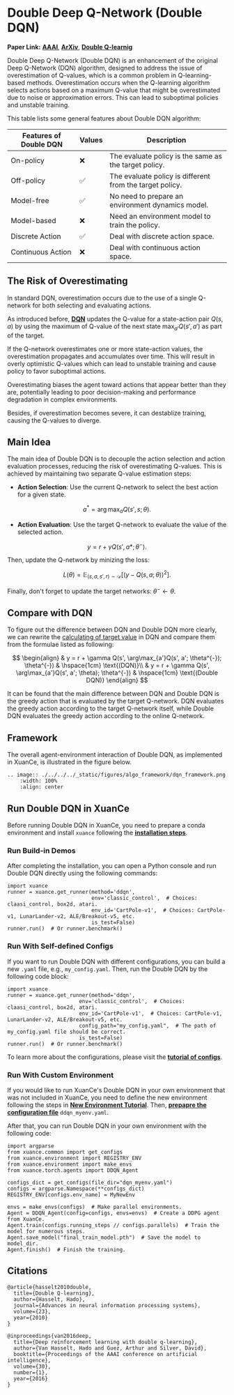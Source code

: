 # Double Deep Q-Network (Double DQN)

**Paper Link:** 
[**AAAI**](https://ojs.aaai.org/index.php/AAAI/article/view/10295), 
[**ArXiv**](https://arxiv.org/pdf/1509.06461),
[**Double Q-learnig**](https://proceedings.neurips.cc/paper_files/paper/2010/file/091d584fced301b442654dd8c23b3fc9-Paper.pdf)

Double Deep Q-Network (Double DQN) is an enhancement of the original Deep Q-Network (DQN) algorithm, 
designed to address the issue of overestimation of Q-values, which is a common problem in Q-learning-based methods. 
Overestimation occurs when the Q-learning algorithm selects actions based on 
a maximum Q-value that might be overestimated due to noise or approximation errors. 
This can lead to suboptimal policies and unstable training.

This table lists some general features about Double DQN algorithm:

| Features of Double DQN | Values | Description                                              |
|------------------------|--------|----------------------------------------------------------|
| On-policy              | ❌      | The evaluate policy is the same as the target policy.    |
| Off-policy             | ✅      | The evaluate policy is different from the target policy. | 
| Model-free             | ✅      | No need to prepare an environment dynamics model.        | 
| Model-based            | ❌      | Need an environment model to train the policy.           | 
| Discrete Action        | ✅      | Deal with discrete action space.                         |   
| Continuous Action      | ❌      | Deal with continuous action space.                       |

## The Risk of Overestimating

In standard DQN, overestimation occurs due to the use of a single Q-network for both selecting and evaluating actions. 

As introduced before, [**DQN**](dqn.md#deep-q-netowrk) updates the Q-value for a state-action pair $Q(s, a)$ 
by using the maximum of Q-value of the next state $\max_{a'}Q(s', a')$ as part of the target. 

If the Q-network overestimates one or more state-action values, the overestimation propagates and accumulates over time.
This will result in overly optimistic Q-values which can lead to unstable training and cause policy to favor suboptimal actions.

Overestimating biases the agent toward actions that appear better than they are, 
potentially leading to poor decision-making and performance degradation in complex environments.

Besides, if overestimation becomes severe, it can destablize training, causing the Q-values to diverge.

## Main Idea

The main idea of Double DQN is to decouple the action selection and action evaluation processes, 
reducing the risk of overestimating Q-values. 
This is achieved by maintaining two separate Q-value estimation steps:
- **Action Selection**: Use the current Q-network to select the best action for a given state.

$$
a^* = \arg\max_{a}Q(s', s; \theta).
$$

- **Action Evaluation**: Use the target Q-network to evaluate the value of the selected action.

$$
y = r + \gamma Q(s', a*;\theta^{-}).
$$

Then, update the Q-network by minizing the loss:

$$
L(\theta) = \mathbb{E}_{(s, a, s', r) \sim \mathcal{D}}[(y-Q(s, a; \theta))^2].
$$

Finally, don't forget to update the target networks: $\theta^{-} \leftarrow \theta$.

## Compare with DQN

To figure out the difference between DQN and Double DQN more clearly, 
we can rewrite the 
[calculating of target value](dqn.md#deep-q-netowrk) 
in DQN and compare them from the formulae listed as following:

$$
\begin{align}
    & y = r + \gamma Q(s', \arg\max_{a'}Q(s', a'; \theta^{-}); \theta^{-}) & \hspace{1cm} \text{(DQN)}\\
    & y = r + \gamma Q(s', \arg\max_{a'}Q(s', a'; \theta); \theta^{-}) & \hspace{1cm} \text{(Double DQN)}
\end{align}
$$

It can be found that the main difference between DQN and Double DQN is the greedy action that is evaluated by the target Q-network.
DQN evaluates the greedy action according to the target Q-network itself, 
while Double DQN evaluates the greedy action according to the online Q-network.

## Framework

The overall agent-environment interaction of Double DQN, as implemented in XuanCe, is illustrated in the figure below.

```{eval-rst}
.. image:: ./../../../_static/figures/algo_framework/dqn_framework.png
    :width: 100%
    :align: center
```

## Run Double DQN in XuanCe

Before running Double DQN in XuanCe, you need to prepare a conda environment and install ``xuance`` following 
the [**installation steps**](./../../usage/installation.rst#install-xuance).

### Run Build-in Demos

After completing the installation, you can open a Python console and run Double DQN directly using the following commands:

```python3
import xuance
runner = xuance.get_runner(method='ddqn',
                           env='classic_control',  # Choices: claasi_control, box2d, atari.
                           env_id='CartPole-v1',  # Choices: CartPole-v1, LunarLander-v2, ALE/Breakout-v5, etc.
                           is_test=False)
runner.run()  # Or runner.benchmark()
```

### Run With Self-defined Configs

If you want to run Double DQN with different configurations, you can build a new ``.yaml`` file, e.g., ``my_config.yaml``.
Then, run the Double DQN by the following code block:

```python3
import xuance
runner = xuance.get_runner(method='ddqn',
                       env='classic_control',  # Choices: claasi_control, box2d, atari.
                       env_id='CartPole-v1',  # Choices: CartPole-v1, LunarLander-v2, ALE/Breakout-v5, etc.
                       config_path="my_config.yaml",  # The path of my_config.yaml file should be correct.
                       is_test=False)
runner.run()  # Or runner.benchmark()
```

To learn more about the configurations, please visit the 
[**tutorial of configs**](./../../api/configs/configuration_examples.rst).

### Run With Custom Environment

If you would like to run XuanCe's Double DQN in your own environment that was not included in XuanCe, 
you need to define the new environment following the steps in 
[**New Environment Tutorial**](./../../usage/custom_env/custom_drl_env.rst).
Then, [**prepapre the configuration file**](./../../usage/custom_env/custom_drl_env.rst#step-2-create-the-config-file-and-read-the-configurations) 
``ddqn_myenv.yaml``.

After that, you can run Double DQN in your own environment with the following code:

```python3
import argparse
from xuance.common import get_configs
from xuance.environment import REGISTRY_ENV
from xuance.environment import make_envs
from xuance.torch.agents import DDQN_Agent

configs_dict = get_configs(file_dir="dqn_myenv.yaml")
configs = argparse.Namespace(**configs_dict)
REGISTRY_ENV[configs.env_name] = MyNewEnv

envs = make_envs(configs)  # Make parallel environments.
Agent = DDQN_Agent(config=configs, envs=envs)  # Create a DDPG agent from XuanCe.
Agent.train(configs.running_steps // configs.parallels)  # Train the model for numerous steps.
Agent.save_model("final_train_model.pth")  # Save the model to model_dir.
Agent.finish()  # Finish the training.
```

## Citations

```{code-block} bash
@article{hasselt2010double,
  title={Double Q-learning},
  author={Hasselt, Hado},
  journal={Advances in neural information processing systems},
  volume={23},
  year={2010}
}
```

```{code-block} bash
@inproceedings{van2016deep,
  title={Deep reinforcement learning with double q-learning},
  author={Van Hasselt, Hado and Guez, Arthur and Silver, David},
  booktitle={Proceedings of the AAAI conference on artificial intelligence},
  volume={30},
  number={1},
  year={2016}
}
```
